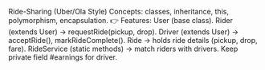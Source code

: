 Ride-Sharing (Uber/Ola Style)
Concepts: classes, inheritance, this, polymorphism, encapsulation.
👉 Features:
User (base class).
Rider (extends User) → requestRide(pickup, drop).
Driver (extends User) → acceptRide(), markRideComplete().
Ride → holds ride details (pickup, drop, fare).
RideService (static methods) → match riders with drivers.
Keep private field #earnings for driver.
